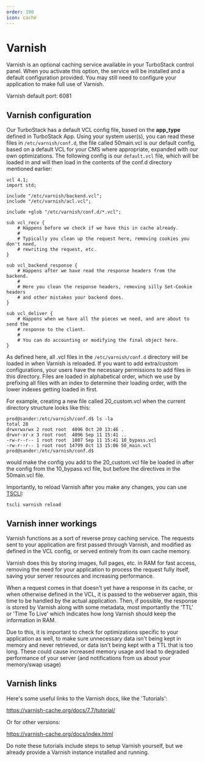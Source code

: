 ```yaml
---
order: 190
icon: cache
---
```


# Varnish

Varnish is an optional caching service available in your TurboStack control panel. When you activate this option, the service will be installed and a default configuration provided. You may still need to configure your application to make full use of Varnish. 

Varnish default port: 6081 

## Varnish configuration

Our TurboStack has a default VCL config file, based on  the **app_type** defined in TurboStack App. Using your system user(s), you can read these files in `/etc/varnish/conf.d`, the file called 50main.vcl is our default config, based on a default VCL for your CMS where appropriate, expanded with our own optimizations. The following config is our `default.vcl` file, which will be loaded in and will then load in the contents of the conf.d directory mentioned earlier:

```
vcl 4.1;
import std;

include "/etc/varnish/backend.vcl";
include "/etc/varnish/acl.vcl";

include +glob "/etc/varnish/conf.d/*.vcl";

sub vcl_recv {
    # Happens before we check if we have this in cache already.
    #
    # Typically you clean up the request here, removing cookies you don't need,
    # rewriting the request, etc.
}

sub vcl_backend_response {
    # Happens after we have read the response headers from the backend.
    #
    # Here you clean the response headers, removing silly Set-Cookie headers
    # and other mistakes your backend does.
}

sub vcl_deliver {
    # Happens when we have all the pieces we need, and are about to send the
    # response to the client.
    #
    # You can do accounting or modifying the final object here.
}
```

As defined here, all .vcl files in the `/etc/varnish/conf.d` directory will be loaded in when Varnish is reloaded. If you want to add extra/custom configurations, your users have the necessary permissions to add files in this directory. Files are loaded in alphabetical order, which we use by prefixing all files with an index to determine their loading order, with the lower indexes getting loaded in first.

For example, creating a new file called 20_custom.vcl when the current directory structure looks like this:

```
prod@sander:/etc/varnish/conf.d$ ls -la
total 28
drwxrwxrwx 2 root root  4096 Oct 20 13:46 .
drwxr-xr-x 3 root root  4096 Sep 11 15:41 ..
-rw-r--r-- 1 root root  1007 Sep 11 15:41 10_bypass.vcl
-rw-r--r-- 1 root root 14799 Oct 13 15:06 50_main.vcl
prod@sander:/etc/varnish/conf.d$
```

would make the config you add to the 20_custom.vcl file be loaded in after the config from the 10_bypass.vcl file, but before the directives in the 50main.vcl file.

Importantly, to reload Varnish after you make any changes, you can use [TSCLI](../../Tools/turbostackcli.md):

`tscli varnish reload`

## Varnish inner workings

Varnish functions as a sort of reverse proxy caching service. The requests sent to your application are first passed through Varnish, and modified as defined in the VCL config, or served entirely from its own cache memory.

Varnish does this by storing images, full pages, etc. in RAM for fast access, removing the need for your application to process the request fully itself, saving your server resources and increasing performance.

When a request comes in that doesn't yet have a response in its cache, or when otherwise defined in the VCL, it is passed to the webserver again, this time to be handled by the actual application. Then, if possible, the response is stored by Varnish along with some metadata, most importantly the 'TTL' or 'Time To Live' which indicates how long Varnish should keep the information in RAM.

Due to this, it is important to check for optimizations specific to your application as well, to make sure unnecessary data isn't being kept in memory and never retrieved, or data isn't being kept with a TTL that is too long. These could cause increased memory usage and lead to degraded performance of your server (and notifications from us about your memory/swap usage)

## Varnish links

Here's some useful links to the Varnish docs, like the 'Tutorials':

https://varnish-cache.org/docs/7.7/tutorial/

Or for other versions:

https://varnish-cache.org/docs/index.html

Do note these tutorials include steps to setup Varnish yourself, but we already provide a Varnish instance installed and running.